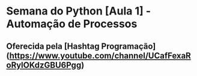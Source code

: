 # Semana do Python [Aula 1] - Automação de Processos

## Oferecida pela [Hashtag Programação] (https://www.youtube.com/channel/UCafFexaRoRylOKdzGBU6Pgg)
